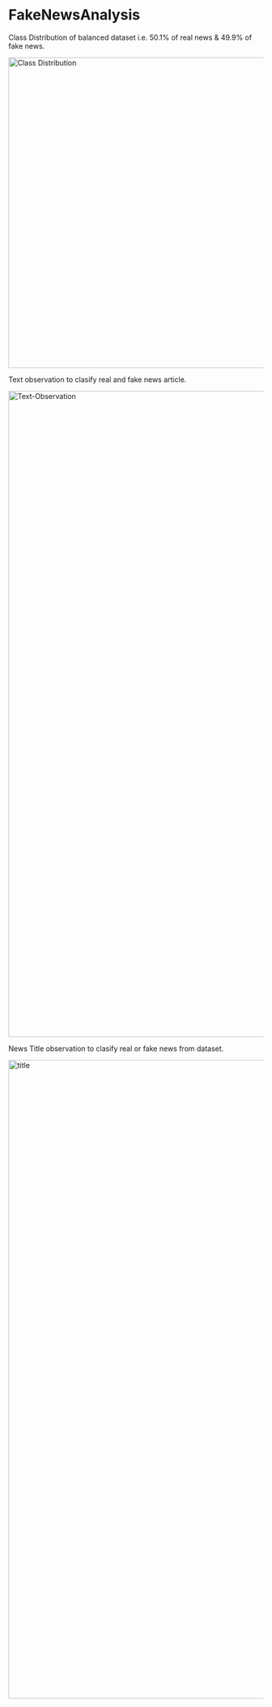 # FakeNewsAnalysis
Class Distribution of balanced dataset i.e. 50.1% of real news & 49.9% of fake news.

<img width="613" alt="Class Distribution" src="https://github.com/user-attachments/assets/b476bc87-ab3d-4c1c-b41f-2e140312b6e0">

Text observation to clasify real and fake news article.

<img width="1275" alt="Text-Observation" src="https://github.com/user-attachments/assets/bc4f6e48-6581-42f0-b7c9-7a1bde711114">

News Title observation to clasify real or fake news from dataset.

<img width="1260" alt="title" src="https://github.com/user-attachments/assets/36de485f-d716-4c96-a6ab-918b62430eaa">

